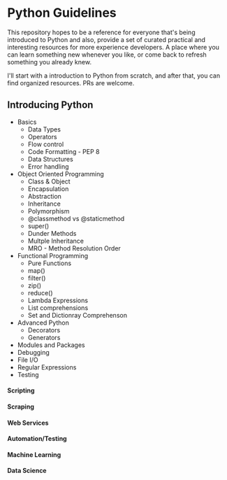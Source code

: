 # Python Guidelines

This repository hopes to be a reference for everyone that's being introduced to Python and also, provide a set of curated practical and interesting resources for more experience developers. A place where you can learn something new whenever you like, or come back to refresh something you already knew.

I'll start with a introduction to Python from scratch, and after that, you can find organized resources. PRs are welcome.

## Introducing Python

* Basics
	* Data Types
	* Operators
	* Flow control
	* Code Formatting - PEP 8
	* Data Structures
	* Error handling
* Object Oriented Programming
	* Class & Object
	* Encapsulation
	* Abstraction
	* Inheritance
	* Polymorphism
	* @classmethod vs @staticmethod
	* super()
	* Dunder Methods
	* Multple Inheritance
	* MRO - Method Resolution Order
* Functional Programming
	* Pure Functions
	* map()
	* filter()
	* zip()
	* reduce()
	* Lambda Expressions
	* List comprehensions
	* Set and Dictionray Comprehenson
* Advanced Python
	* Decorators
	* Generators
* Modules and Packages
* Debugging
* File I/O
* Regular Expressions
* Testing 

#### Scripting

#### Scraping

#### Web Services

#### Automation/Testing

#### Machine Learning

#### Data Science


